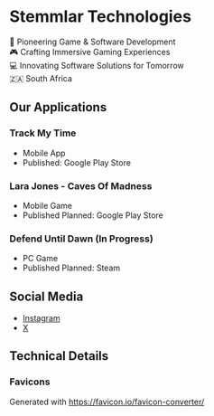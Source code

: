 # Stemmlar Technologies
🚀 Pioneering Game & Software Development <br/>
🎮 Crafting Immersive Gaming Experiences <br/>
💻 Innovating Software Solutions for Tomorrow <br/>
🇿🇦 South Africa <br/>

## Our Applications

### Track My Time
- Mobile App
- Published: Google Play Store

### Lara Jones - Caves Of Madness
- Mobile Game
- Published Planned: Google Play Store

### Defend Until Dawn (In Progress)
- PC Game
- Published Planned: Steam

## Social Media

- [Instagram](https://www.instagram.com/stemmlar_tech/)
- [X](https://x.com/stemmlar_tech)

## Technical Details

### Favicons
Generated with https://favicon.io/favicon-converter/
